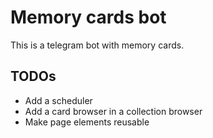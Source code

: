 # Memory cards bot 

This is a telegram bot with memory cards.

 ## TODOs
- Add a scheduler
- Add a card browser in a collection browser
- Make page elements reusable